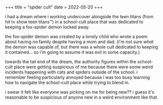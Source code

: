 +++
title = "spider cult"
date = 2022-05-20
+++

i had a dream where i working undercover alongside the teen titans (from hit tv show teen titans™) in a school-cult place that was dedicated to keeping a fox-spider demon locked away.

the fox-spider demon was created by a lonely child who wrote a poem about having no family despite having a mom and dad. (i'm not sure *what* the demon was capable of, but there was a whole cult dedicated to keeping it contained... so i'm going to assume it was evil in some capacity.)

towards the tail end of the dream, the authority figures within the school-cult place were getting suspicious of me because there were some weird incidents happening with cats and spiders outside of the school. i remember feeling particularly annoyed because i was too busy learning how to navigate the school-cult place while trying to blend in.

i swear it felt like everyone was picking on me for being new?? i guess it's reasonable to be suspicious of anyone new in a weird environment like that.